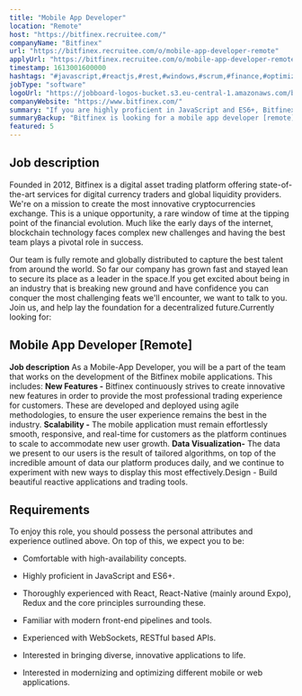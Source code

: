 ```yaml
---
title: "Mobile App Developer"
location: "Remote"
host: "https://bitfinex.recruitee.com/"
companyName: "Bitfinex"
url: "https://bitfinex.recruitee.com/o/mobile-app-developer-remote"
applyUrl: "https://bitfinex.recruitee.com/o/mobile-app-developer-remote/c/new"
timestamp: 1613001600000
hashtags: "#javascript,#reactjs,#rest,#windows,#scrum,#finance,#optimization"
jobType: "software"
logoUrl: "https://jobboard-logos-bucket.s3.eu-central-1.amazonaws.com/bitfinex"
companyWebsite: "https://www.bitfinex.com/"
summary: "If you are highly proficient in JavaScript and ES6+, Bitfinex is looking for someone with your knowledge."
summaryBackup: "Bitfinex is looking for a mobile app developer [remote] that has experience in: #javascript, #reactjs, #windows."
featured: 5
---
```


## Job description

Founded in 2012, Bitfinex is a digital asset trading platform offering state-of-the-art services for digital currency traders and global liquidity providers. We're on a mission to create the most innovative cryptocurrencies exchange. This is a unique opportunity, a rare window of time at the tipping point of the financial evolution. Much like the early days of the internet, blockchain technology faces complex new challenges and having the best team plays a pivotal role in success.

Our team is fully remote and globally distributed to capture the best talent from around the world. So far our company has grown fast and stayed lean to secure its place as a leader in the space.If you get excited about being in an industry that is breaking new ground and have confidence you can conquer the most challenging feats we'll encounter, we want to talk to you. Join us, and help lay the foundation for a decentralized future.Currently looking for:

## Mobile App Developer \[Remote\]

**Job description** As a Mobile-App Developer, you will be a part of the team that works on the development of the Bitfinex mobile applications. This includes:
**New Features -** Bitfinex continuously strives to create innovative new features in order to provide the most professional trading experience for customers. These are developed and deployed using agile methodologies, to ensure the user experience remains the best in the industry. 
**Scalability -** The mobile application must remain effortlessly smooth, responsive, and real-time for customers as the platform continues to scale to accommodate new user growth. 
**Data Visualization-** The data we present to our users is the result of tailored algorithms, on top of the incredible amount of data our platform produces daily, and we continue to experiment with new ways to display this most effectively.Design - Build beautiful reactive applications and trading tools.

## Requirements

To enjoy this role, you should possess the personal attributes and experience outlined above. On top of this, we expect you to be:

*   Comfortable with high-availability concepts.
    
*   Highly proficient in JavaScript and ES6+.
    
*   Thoroughly experienced with React, React-Native (mainly around Expo), Redux and the core principles surrounding these.
    
*   Familiar with modern front-end pipelines and tools.
    
*   Experienced with WebSockets, RESTful based APIs.
    
*   Interested in bringing diverse, innovative applications to life.
    
*   Interested in modernizing and optimizing different mobile or web applications.
